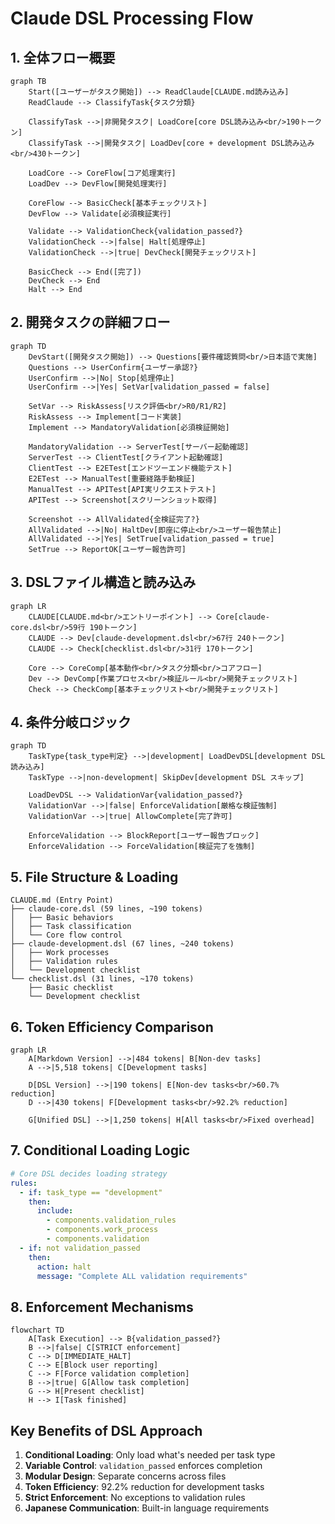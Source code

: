# Claude DSL Processing Flow

## 1. 全体フロー概要

```mermaid
graph TB
    Start([ユーザーがタスク開始]) --> ReadClaude[CLAUDE.md読み込み]
    ReadClaude --> ClassifyTask{タスク分類}
    
    ClassifyTask -->|非開発タスク| LoadCore[core DSL読み込み<br/>190トークン]
    ClassifyTask -->|開発タスク| LoadDev[core + development DSL読み込み<br/>430トークン]
    
    LoadCore --> CoreFlow[コア処理実行]
    LoadDev --> DevFlow[開発処理実行]
    
    CoreFlow --> BasicCheck[基本チェックリスト]
    DevFlow --> Validate[必須検証実行]
    
    Validate --> ValidationCheck{validation_passed?}
    ValidationCheck -->|false| Halt[処理停止]
    ValidationCheck -->|true| DevCheck[開発チェックリスト]
    
    BasicCheck --> End([完了])
    DevCheck --> End
    Halt --> End
```

## 2. 開発タスクの詳細フロー

```mermaid
graph TD
    DevStart([開発タスク開始]) --> Questions[要件確認質問<br/>日本語で実施]
    Questions --> UserConfirm{ユーザー承認?}
    UserConfirm -->|No| Stop[処理停止]
    UserConfirm -->|Yes| SetVar[validation_passed = false]
    
    SetVar --> RiskAssess[リスク評価<br/>R0/R1/R2]
    RiskAssess --> Implement[コード実装]
    Implement --> MandatoryValidation[必須検証開始]
    
    MandatoryValidation --> ServerTest[サーバー起動確認]
    ServerTest --> ClientTest[クライアント起動確認]
    ClientTest --> E2ETest[エンドツーエンド機能テスト]
    E2ETest --> ManualTest[重要経路手動検証]
    ManualTest --> APITest[API実リクエストテスト]
    APITest --> Screenshot[スクリーンショット取得]
    
    Screenshot --> AllValidated{全検証完了?}
    AllValidated -->|No| HaltDev[即座に停止<br/>ユーザー報告禁止]
    AllValidated -->|Yes| SetTrue[validation_passed = true]
    SetTrue --> ReportOK[ユーザー報告許可]
```

## 3. DSLファイル構造と読み込み

```mermaid
graph LR
    CLAUDE[CLAUDE.md<br/>エントリーポイント] --> Core[claude-core.dsl<br/>59行 190トークン]
    CLAUDE --> Dev[claude-development.dsl<br/>67行 240トークン]
    CLAUDE --> Check[checklist.dsl<br/>31行 170トークン]
    
    Core --> CoreComp[基本動作<br/>タスク分類<br/>コアフロー]
    Dev --> DevComp[作業プロセス<br/>検証ルール<br/>開発チェックリスト]
    Check --> CheckComp[基本チェックリスト<br/>開発チェックリスト]
```

## 4. 条件分岐ロジック

```mermaid
graph TD
    TaskType{task_type判定} -->|development| LoadDevDSL[development DSL読み込み]
    TaskType -->|non-development| SkipDev[development DSL スキップ]
    
    LoadDevDSL --> ValidationVar{validation_passed?}
    ValidationVar -->|false| EnforceValidation[厳格な検証強制]
    ValidationVar -->|true| AllowComplete[完了許可]
    
    EnforceValidation --> BlockReport[ユーザー報告ブロック]
    EnforceValidation --> ForceValidation[検証完了を強制]
```

## 5. File Structure & Loading

```
CLAUDE.md (Entry Point)
├── claude-core.dsl (59 lines, ~190 tokens)
│   ├── Basic behaviors
│   ├── Task classification 
│   └── Core flow control
├── claude-development.dsl (67 lines, ~240 tokens)
│   ├── Work processes
│   ├── Validation rules
│   └── Development checklist
└── checklist.dsl (31 lines, ~170 tokens)
    ├── Basic checklist
    └── Development checklist
```

## 6. Token Efficiency Comparison

```mermaid
graph LR
    A[Markdown Version] -->|484 tokens| B[Non-dev tasks]
    A -->|5,518 tokens| C[Development tasks]
    
    D[DSL Version] -->|190 tokens| E[Non-dev tasks<br/>60.7% reduction]
    D -->|430 tokens| F[Development tasks<br/>92.2% reduction]
    
    G[Unified DSL] -->|1,250 tokens| H[All tasks<br/>Fixed overhead]
```

## 7. Conditional Loading Logic

```yaml
# Core DSL decides loading strategy
rules:
  - if: task_type == "development"
    then:
      include:
        - components.validation_rules
        - components.work_process  
        - components.validation
  - if: not validation_passed
    then:
      action: halt
      message: "Complete ALL validation requirements"
```

## 8. Enforcement Mechanisms

```mermaid
flowchart TD
    A[Task Execution] --> B{validation_passed?}
    B -->|false| C[STRICT enforcement]
    C --> D[IMMEDIATE_HALT]
    C --> E[Block user reporting]
    C --> F[Force validation completion]
    B -->|true| G[Allow task completion]
    G --> H[Present checklist]
    H --> I[Task finished]
```

## Key Benefits of DSL Approach

1. **Conditional Loading**: Only load what's needed per task type
2. **Variable Control**: `validation_passed` enforces completion
3. **Modular Design**: Separate concerns across files
4. **Token Efficiency**: 92.2% reduction for development tasks
5. **Strict Enforcement**: No exceptions to validation rules
6. **Japanese Communication**: Built-in language requirements